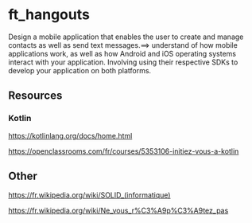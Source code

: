 # ft_hangouts
Design a mobile application that enables the user to create and manage contacts as well as send text messages.==> understand of how mobile applications work, as well as how Android and iOS operating systems interact with your application. Involving using their respective SDKs to develop your application on both platforms.

## Resources

### Kotlin

https://kotlinlang.org/docs/home.html

https://openclassrooms.com/fr/courses/5353106-initiez-vous-a-kotlin

## Other

https://fr.wikipedia.org/wiki/SOLID_(informatique)

https://fr.wikipedia.org/wiki/Ne_vous_r%C3%A9p%C3%A9tez_pas

